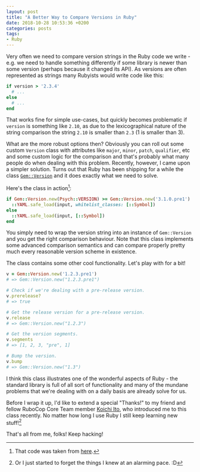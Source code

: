 ```yaml
---
layout: post
title: "A Better Way to Compare Versions in Ruby"
date: 2018-10-28 10:53:36 +0200
categories: posts
tags:
- Ruby
---
```


Very often we need to compare version strings in the Ruby code we
write - e.g.  we need to handle something differently if some library
is newer than some version (perhaps because it changed its API). As
versions are often represented as strings many Rubyists would write
code like this:

``` ruby
if version > '2.3.4'
  # ...
else
  # ...
end
```

That works fine for simple use-cases, but quickly becomes problematic
if `version` is something like `2.10`, as due to the lexicographical
nature of the string comparison the string `2.10` is smaller than
`2.3` (1 is smaller than 3).

What are the more robust options then? Obviously you can roll out some
custom `Version` class with attributes like `major`, `minor`, `patch`,
`qualifier`, etc and some custom logic for the comparison and that's
probably what many people do when dealing with this problem. Recently,
however, I came upon a simpler solution.  Turns out that Ruby
has been shipping for a while the class
[`Gem::Version`](http://ruby-doc.org/stdlib-2.5.0/libdoc/rubygems/rdoc/Gem/Version.html)
and it does exactly what we need to solve.

Here's the class in action[^1]:

``` ruby
if Gem::Version.new(Psych::VERSION) >= Gem::Version.new('3.1.0.pre1')
  ::YAML.safe_load(input, whitelist_classes: [::Symbol])
else
  ::YAML.safe_load(input, [::Symbol])
end
```

You simply need to wrap the version string into an instance of `Gem::Version` and
you get the right comparison behaviour. Note that this class implements some
advanced comparison semantics and can compare properly pretty much every reasonable
version scheme in existence.

The class contains some other cool functionality. Let's play with for a bit!

``` ruby
v = Gem::Version.new('1.2.3.pre1')
# => Gem::Version.new("1.2.3.pre1")

# Check if we're dealing with a pre-release version.
v.prerelease?
# => true

# Get the release version for a pre-release version.
v.release
# => Gem::Version.new("1.2.3")

# Get the version segments.
v.segments
# => [1, 2, 3, "pre", 1]

# Bump the version.
v.bump
# => Gem::Version.new("1.3")
```

I think this class illustrates one of the wonderful aspects of Ruby -
the standard library is full of all sort of functionality and many of
the mundane problems that we're dealing with on a daily basis are
already solve for us.

Before I wrap it up, I'd like to extend a special "Thanks!" to my
friend and fellow RuboCop Core Team member [Koichi
Ito](https://github.com/koic), who introduced me to this class
recently. No matter how long I use Ruby I still keep learning new
stuff![^2]

That's all from me, folks! Keep hacking!

[^1]: That code was taken from [here](https://github.com/rubygems/rubygems/pull/2439/files).
[^2]: Or I just started to forget the things I knew at an alarming pace. :D
